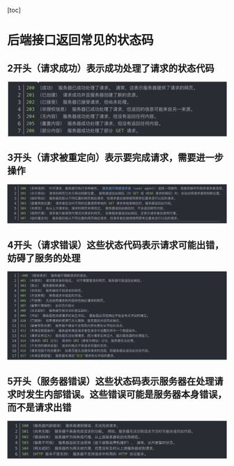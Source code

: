 [toc]

# 后端接口返回常见的状态码

## 2开头（请求成功）表示成功处理了请求的状态代码

![image-20220412152243501](https://raw.githubusercontent.com/Hongyl0625/readingnote_resource/main/img/2022-04-12/image-20220412152243501.png)

## 3开头（请求被重定向）表示要完成请求，需要进一步操作

![image-20220412160055221](https://raw.githubusercontent.com/Hongyl0625/readingnote_resource/main/img/2022-04-12/image-20220412160055221.png)

## 4开头（请求错误）这些状态代码表示请求可能出错，妨碍了服务的处理

![image-20220412160411046](https://raw.githubusercontent.com/Hongyl0625/readingnote_resource/main/img/2022-04-12/image-20220412160411046.png)

## 5开头（服务器错误）这些状态码表示服务器在处理请求时发生内部错误。这些错误可能是服务器本身错误，而不是请求出错

![image-20220412160947190](https://raw.githubusercontent.com/Hongyl0625/readingnote_resource/main/img/2022-04-12/image-20220412160947190.png)

